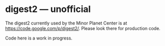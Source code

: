 # digest2 &mdash; unofficial

The digest2 currently used by the Minor Planet Center is at https://code.google.com/p/digest2/.
Please look there for production code.

Code here is a work in progress.
